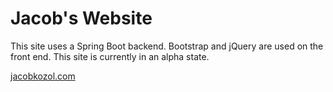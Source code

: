 # Jacob's Website

This site uses a Spring Boot backend. Bootstrap and jQuery are used on the front end. This site is currently in an alpha state.

[jacobkozol.com](www.jacobkozol.com)
